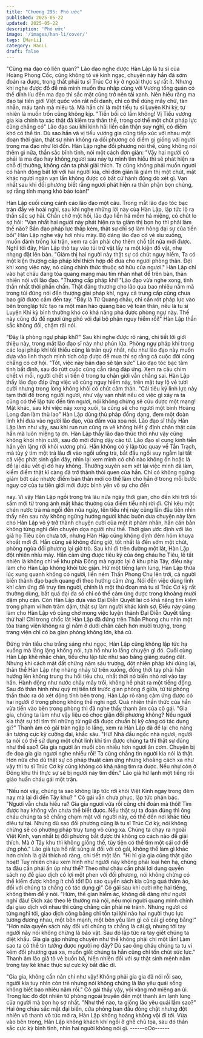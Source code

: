 ```yaml
---
title: "Chương 295: Phó ước"
published: 2025-05-22
updated: 2025-05-22
description: 'Phó ước'
image: '/images/han-li/cover/'
tags: [HanLi]
category: HanLi
draft: false
---
```


"Cùng ma đạo có liên quan?"
Lão đạo nghe được Hàn Lập là tu sĩ của Hoàng Phong Cốc, cũng
không tỏ vẻ kinh ngạc, chuyện này hắn đã sớm đoán ra được,
trong thất phái tu sĩ Trúc Cơ kỳ ở ngoài thực sự rất ít. Nhưng khi
nghe được đồ đề mà mình muốn thu nhập cùng với Vương tổng
quản có thể dính líu đến ma đạo thì sắc mặt cũng trở nên tái
xanh.
Nên hiểu rằng ma đạo tại tiên giới Việt quốc vốn rất nổi danh, chỉ
có thể dùng mấy chữ, tàn nhẫn, máu tanh mà miêu tả. Mà hắn chỉ
là một tiểu tu sĩ Luyện Khí kỳ, tự nhiên là muốn trốn cũng không
kịp.
"Tiền bối có lầm không! Vị Tiểu vương gia kia chính ta xác thật đã
kiểm tra thân thể, trong cơ thể một chút pháp lực cũng chẳng có"
Lão đạo sau khi kinh hãi liền cẩn thận suy nghĩ, có điểm khó có
thể tin.
Dù sao hắn và vị tiểu vương gia cũng tiếp xúc với nhau một đoạn
thời gian, thật sự nhìn không ra đối phương có điểm gì giống với
người trong ma đạo như lời đồn.
Hàn Lập nghe đối phương nói thế, cũng không nói thêm gì nữa,
thần sắc bĩnh tĩnh, nói một cách đơn giản:
"Vậy hai người có phải là ma đạo hay không,ngươi sau này tự
mình tìm hiểu thì sẽ phát hiện ra chỗ dị thường, không cần ta phải
giải thích. Ta cũng không phải muốn ngươi có hành động bất lợi
với hai người kia, chỉ đơn giản là giám thị một chút, mặt khác
ngươi ngàn vạn lần không được có bất cứ hành động dò xét gì.
Vạn nhất sau khi đối phương biết rằng ngươi phát hiện ra thân
phận bọn chúng, sợ rằng tính mạng khó bảo toàn!"

Hàn Lập cuối cùng cảnh cáo lão đạo một câu.
Trong mắt lão đạo tóc bạc tràn đầy vẻ hoài nghi, sau khi nghe
những lời này của Hàn Lập, lập tức lộ ra thần sắc sợ hãi.
Chần chờ một hồi, lão đạo liền há mồm há miệng, có chút lo sợ
hỏi:
"Vạn nhất hai người này phát hiện ra ta giám thị bọn họ thì phải
làm thế nào? Bần đạo pháp lực thấp kém, thật sự chỉ sợ làm hỏng
đại sự của tiền bối"
Hàn Lập nghe vậy hơi nhíu mày.
Bộ dáng lão đạo có vẻ xìu xuống, muốn đánh trống lui trận, xem
ra cần phải cho thêm chỗ tốt nữa mới được.
Nghĩ tới đây, Hàn Lập thò tay vào túi trữ vật lấy ra một kiện đồ
vật, nhẹ nhạng đặt lên bàn.
"Giám thị hai người này thật sự có chút nguy hiểm, Ta có một kiện
thượng cấp pháp khí thích hợp để đưa cho ngươi phòng thân. Đợi
khi xong việc này, nó cũng chính thức thuộc sở hữu của ngươi."
Hàn Lập chỉ vào hạt châu đang tỏa quang mang màu tím nhàn
nhạt để trên bàn, thản nhiên nói với lão đạo.
"Thượng cấp pháp khí! "Lão đạo vừa nghe xong, tinh thần nhất
thời phấn chấn.
Thật đáng thương cho lão qua bao nhiêu năm mà trong túi đừng
nói đến thượng giai pháp khí, ngay cả trung cấp cũng chưa bao
giờ được cầm đến tay.
"Đây là Tử Quang châu, chỉ cần rót pháp lực vào bên tronglập tức
tạo ra một màn hào quang bảo vệ toàn thân, nếu là tu sĩ Luyện
Khí kỳ bình thường khó có khả năng phá được phòng ngự này.
Thế này cũng đủ để ngươi ứng phó với đại bộ phận nguy hiểm
rồi!" Hàn Lập thần sắc không đổi, chậm rãi nói.

"Đây là phòng ngự pháp khí?" Sau khi nghe được rõ ràng, chi tiết
lời giới thiệu này, trong mắt lão đạo sĩ này như phún lửa.
Phòng ngự pháp khí trong các loại pháp khí tối thiểu cũng là trân
quý nhất, nếu như lão đạo này muốn dựa vào linh thạch mình tích
cóp được để mua thì sợ rằng cả cuộc đời cũng chẳng có cơ hội.
"Tốt, việc này bần đạo sẽ tận sức" Lão đạo tóc bạc tâm tình bất
định, sau đó rútt cuộc cũng cắn răng đáp ứng.
Xem ra câu chim chết vì mồi, người chết vì tiền ở trong tu chân
giới vẫn chẳng sai.
Hàn Lập thấy lão đạo đáp ứng việc vô cùng nguy hiểm này, trên
mặt tuy lộ vẻ tươi cười nhưng trong lòng không khỏi có chút cảm
thán.
"Cái tiêu ký linh lực này tạm thời để trong người ngươi, như vậy
vạn nhất nếu có việc gì xảy ra ta cũng có thể lập tức đến tìm
ngươi, nói không chừng sẽ cứu được một mạng! Mặt khác, sau
khi việc này xong xuôi, ta cũng sẽ cho ngươi một bình Hoàng
Long đan làm thù lao" Hàn Lập dùng thủ pháp đồng dạng, đem
một đoàn linh khí đưa vào người lão đạo, vừa đấm vừa xoa nói.
Lão đạo sĩ thấy Hàn Lập làm như vậy, sau khi run run cũng ra vẻ
không biết ý định chân thật của hắn mà luôn miệng tạ ơn.
Hàn Lập thấy lão đạo thức thời như vậy cũng không khỏi nhịn
cười, sau đó mới đứng dậy cáo từ. Lão đạo sĩ cung kính tiễn hắn
yên lặng rời khỏi vương phủ.
Hắn không có ý lập tức quay về Tần Trạch, mà tùy ý tìm một trà
lâu đi vào ngồi uống trà, bắt đầu ngồi suy ngẫm lại tất cả việc phát
sinh gần đây, nhìn lại xem mình có chỗ nào không ổn hoặc là để
lại dấu vết gì đó hay không.
Thường xuyên xem xét lại việc mình đã làm, kiểm điểm thật kĩ
càng đã trở thành thói quen của hắn. Chỉ có không ngừng giảm
bớt các nhược điểm bản thân mới có thể làm cho hắn ở trong mỗi
bước nguy cơ của tu tiên giới mới được bình yên vô sự cho đến

nay.
Vì vậy Hàn Lập ngồi trong trà lâu nửa ngày thời gian, cho đến khi
trời tối sầm mới từ trong ánh mắt khác thường của điếm tiểu nhị
rời đi.
Chỉ kêu một chén nước trà mà ngồi đến nửa ngày, tên tiểu nhị
này cũng lần đầu tiên nhìn thấy nên sau này không ngừng hướng
người khác buôn dưa chuyện này làm cho Hàn Lập vô ý trở thành
chuyện cười của một ít phàm nhân, hắn căn bản không từng nghĩ
đến chuyện dọa người như thế.
Thời gian ước định với lão giả họ Tiêu còn chưa tới, nhưng Hàn
Hập cũng không định đêm hôm khuya khoắt mới đi.
Hắn cũng sẽ không đúng giờ, tốt nhất là đến sớm một chút,
phòng ngừa đối phương lại giở trò.
Sau khi đi trên đường một lát, Hàn Lập đột nhiên nhíu mày.
Hắn cảm ứng được tiêu ký của ông cháu họ Tiêu, lẽ tất nhiên là
không chỉ về khu phía Đông mà ngược lại ở khu phía Tây, điều
này làm cho Hàn Lập không khỏi tức giận.
Hừ một tiếng lạnh lùng, Hàn Lập thừa lúc xung quanh không có
người, liền ném Thần Phong Chu lên trời, cả người biến thành
đạo bạch quang đi theo hướng cảm ứng.
Nói đến việc dùng linh khí cảm ứng để truy tìm người, chính là
một thủ đoạn mà tu sĩ Trúc Cơ kỳ rất thường dùng, bất quá đại đa
số chỉ có thể cảm ứng được trong khoảng mười dặm phụ cận.
Còn Hàn Lập dựa vào Đại Diễn Quyết lại có khả năng tìm kiếm
trong phạm vi hơn trăm dặm, thật sự làm người khác kinh sợ.
Điều này cũng làm cho Hàn Lập vô cùng chờ mong việc luyện
thành Đại Diễn Quyết tầng thứ hai!
Chỉ trong chốc lát Hàn Lập đã đứng trên Thần Phong chu nhìn
một tòa trang viện không ra gì nằm ở dưới chân cách hơn mười
trượng, trong trang viện chỉ có ba gian phòng không lớn, khá cũ.

Đứng trên tiểu chu trắng sáng như ngọc, Hàn Lập cũng không lập
tức hạ xuống mà lẳng lặng không nói, tựa hồ như lo lắng chuyện
gì đó.
Cuối cùng Hàn Lập khẽ nhấc chân, tiểu chu lập tức như sao băng
giáng xuống đất.
Nhưng khi cách mặt đất chừng năm sáu trượng, đột nhiên pháp
khí dừng lại, thân thể Hàn Lập nhẹ nhàng nhảy từ trên xuống,
đồng thời tay phải hắn hướng lên không trung thu hồi tiểu chu,
nhất thời nó biến nhỏ rơi vào tay hắn.
Hành động như nước chảy mây trôi, không hề phát ra một tiếng
động.
Sau đó thân hình như quỷ mị tiến tới trước gian phòng ở giữa, từ
từ phóng thần thức ra dò xét động tĩnh bên trong.
Hàn Lập rõ ràng cảm ứng được có hai người ở trong phòng
không thể nghi ngờ.
Quả nhiên thần thức của hắn vừa tiến vào bên trong phòng thì đã
nghe thấy thanh âm của cô gái.
"Gia gia, chúng ta làm như vậy liệu có chọc giận đối phương
không? Nếu người kia thật sự tới tìm thì những từ ngữ đã được
chuẩn bị kỹ càng có tác dụng gì?" Thanh âm cô gái tràn ngập lo
lắng, xem ra Hàn Lập đã để lại cho nàng ấn tượng cực kỳ cường
đại, khắc sâu.
"Hừ! Nhà đầu ngốc nhà ngươi, người ta nói có thể sử dụng một
chút linh khí tìm được chúng ta thì thật sự đúng như thế sao? Gia
gia ngươi ăn muối còn nhiều hơn ngươi ăn cơm. Chuyện bị đe
dọa gia gia ngươi nghe nhiều rồi! Ta cũng chẳng tin người kia nói
là thật. Hơn nữa cho dù thật sự có pháp thuật cảm ứng nhưng
khoảng cách xa như vậy thì tu sĩ Trúc Cơ kỳ cũng không có khả
năng tìm ra được. Nếu như còn ở Đông khu thì thực sự sẽ bị
người này tìm đến." Lão giả hừ lạnh một tiếng rồi giáo huấn cháu
gái một trận.

"Nếu nói vậy, chúng ta sao không lập tức rời khỏi Việt Kinh ngay
trong đêm nay mà lại đi đến Tây khu? " Cô gái vẫn chưa phục, lập
tức phản bác.
"Ngươi vẫn chưa hiểu ra? Gia gia ngươi vừa rồi cũng chỉ đoán mà
thôi! Tìm được hay không vẫn chưa thể biết được. Nếu thật sự ta
đoán đúng thì ông cháu chúng ta sẽ chẳng chạm mặt với người
này, có thể đến nơi khác tiêu diêu tự tại. Nhưng dù sao đối
phương cũng là tu sĩ Trúc Cơ kỳ, nói không chừng sẽ có phương
pháp truy tung vô cùng xa. Chúng ta chạy ra ngoài Việt Kinh, vạn
nhất bị đối phương bắt được thì không có cách nào để giải thích.
Mà ở Tây khu thì không giống thế, tùy tiện có thể tìm một cái cớ
để ứng phó." Lão giả tựa hồ rất sủng ái đối với cô gái, không thể
làm gì khác hơn chính là giải thích rõ ràng, chi tiết một lần.
"Hì hì gia gia cũng thật giảo hoạt! Tuy nhiên cháu xem hình như
người này không phải loại hèn hạ, chúng ta đâu cần phải ẩn úp
như thế? Theo như cháu cần phải lợi dụng quyển sách nọ để giao
dịch có lợi một phen với đối phương, nói không chừng có thể kiếm
được không ít chỗ tốt! Dù sao quyển sách kia cũng quá thâm ảo,
đối với chúng ta chẳng có tác dụng gì" Cô gái sau khi cười nhẹ
hai tiếng, không thèm để ý nói.
"Hừm, thế gian hiểm ác, không dễ dàng như ngươi nghĩ đâu! Đích
xác theo lẽ thường mà nói, nếu mọi người quang minh chính đại
giao dịch với nhau thì cũng chẳng cần phải né tránh. Nhưng ngươi
có từng nghĩ tới, giao dịch công bằng chỉ tồn tại khi nào hai người
thực lực tương đương nhau, một bên mạnh, một bên yếu làm gì
có cái gì công bằng!"
"Hơn nữa quyển sách này đối với chúng ta chẳng là cái gì, nhưng
tới tay người này nói không chừng là bảo vật. Sau đó lập tức ra
tay giết chúng ta diệt khẩu. Gia gia gặp những chuyện như thế
không phải chỉ một lần! Làm sao ta có thể tin tưởng được người
nọ đây? Dù sao ông cháu chúng ta tu vi kém đối phương quá xa,
muốn giết chúng ta hắn cũng chỉ tốn chút sức lực." Thanh âm lão
giả tỏ vẻ buồn bã, hiển nhiên đối với sự thật sinh mệnh nằm trong
tay kẻ khác thực sự cực kỳ bất đắc dĩ.

"Gia gia, không cần nản chí như vậy! Không phải gia gia đã nói rồi
sao, người kia tuy nhìn còn trẻ nhưng nói không chừng là lão yêu
quái sống không biết bao nhiêu năm rồi." Cô gái thấy vậy, vội
vàng mở miệng an ủi.
Trong lúc đó đột nhiên từ phòng ngoài truyền đến một thanh âm
lạnh lùng của người mà bọn họ sợ nhất.
"Như thế nào, ta giống lão yêu quái lắm sao?"
Hai ông cháu sắc mặt đại biến, cửa phòng ban đầu đóng chặt
nhưng đột nhiên vô thanh vô tức mở ra, Hàn Lập không hoảng
không vội đi tới.
Vừa vào bên trong, Hàn Lập không khách khí ngồi ở ghế chủ tọa,
sau đó thần sắc cực kỳ bình tĩnh, nhìn hai người không nói gì.
------oOo------
